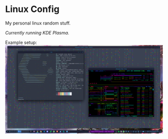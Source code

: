 # Linux Config

My personal linux random stuff.

*Currently running KDE Plasma.*

Example setup:
![alt text](https://github.com/wiormiw/linux-config/blob/main/Example_KDE_Setup.png?raw=true)
